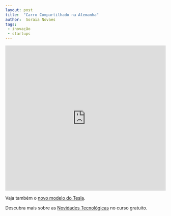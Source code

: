 ```yaml
---
layout: post
title:  "Carro Compartilhado na Alemanha"
author:  Soraia Novaes
tags: 
 - inovação
 - startups
---
```


<iframe 
  width="100%" 
  height="455" 
  src="http://www.youtube.com/embed/7YtHjTF0_18?&autoplay=1&autohide=1&modestbranding=0&showinfo=0&ap=%2526fmt%3D22" 
  frameborder="0" 
  allowfullscreen>
</iframe>

Vaja também o [novo modelo do Tesla](novo-tesla-x).

Descubra mais sobre as [Novidades Tecnológicas](http://inovadores.coursify.me/courses/novidades-tecnologicas-automacao-robotica-impressao-3d-e-inteligencia-artificial) no curso gratuito.